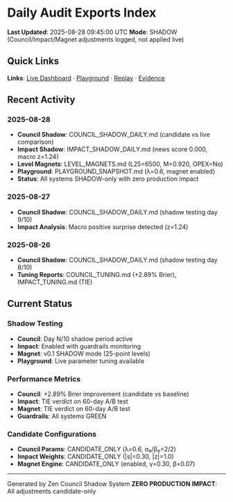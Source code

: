 # Daily Audit Exports Index

**Last Updated**: 2025-08-28 09:45:00 UTC
**Mode**: SHADOW (Council/Impact/Magnet adjustments logged, not applied live)

## Quick Links

**Links**: [Live Dashboard](http://localhost:8501) · [Playground](http://localhost:8502) · [Replay](http://localhost:8502) · [Evidence](./audit_exports/daily/)

## Recent Activity

### 2025-08-28
- **Council Shadow**: COUNCIL_SHADOW_DAILY.md (candidate vs live comparison)
- **Impact Shadow**: IMPACT_SHADOW_DAILY.md (news score 0.000, macro z=1.24)
- **Level Magnets**: LEVEL_MAGNETS.md (L25=6500, M=0.920, OPEX=No)
- **Playground**: PLAYGROUND_SNAPSHOT.md (λ=0.6, magnet enabled)
- **Status**: All systems SHADOW-only with zero production impact

### 2025-08-27
- **Council Shadow**: COUNCIL_SHADOW_DAILY.md (shadow testing day 9/10)
- **Impact Analysis**: Macro positive surprise detected (z=1.24)

### 2025-08-26
- **Council Shadow**: COUNCIL_SHADOW_DAILY.md (shadow testing day 8/10)
- **Tuning Reports**: COUNCIL_TUNING.md (+2.89% Brier), IMPACT_TUNING.md (TIE)

## Current Status

### Shadow Testing
- **Council**: Day N/10 shadow period active
- **Impact**: Enabled with guardrails monitoring
- **Magnet**: v0.1 SHADOW mode (25-point levels)
- **Playground**: Live parameter tuning available

### Performance Metrics
- **Council**: +2.89% Brier improvement (candidate vs baseline)
- **Impact**: TIE verdict on 60-day A/B test
- **Magnet**: TIE verdict on 60-day A/B test
- **Guardrails**: All systems GREEN

### Candidate Configurations
- **Council Params**: CANDIDATE_ONLY (λ=0.6, α₀/β₀=2/2)
- **Impact Weights**: CANDIDATE_ONLY (|s|=0.30, |z|=1.0)
- **Magnet Engine**: CANDIDATE_ONLY (enabled, γ=0.30, β=0.07)

---
Generated by Zen Council Shadow System
**ZERO PRODUCTION IMPACT**: All adjustments candidate-only